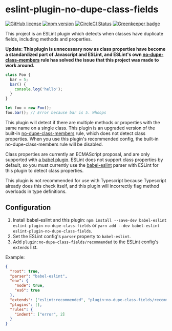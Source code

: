 # eslint-plugin-no-dupe-class-fields

[![GitHub license](https://img.shields.io/badge/license-MIT-blue.svg)](https://github.com/Macil/eslint-plugin-no-dupe-class-fields/blob/master/LICENSE.txt) [![npm version](https://img.shields.io/npm/v/eslint-plugin-no-dupe-class-fields.svg?style=flat)](https://www.npmjs.com/package/eslint-plugin-no-dupe-class-fields) [![CircleCI Status](https://circleci.com/gh/Macil/eslint-plugin-no-dupe-class-fields.svg?style=shield)](https://circleci.com/gh/Macil/eslint-plugin-no-dupe-class-fields) [![Greenkeeper badge](https://badges.greenkeeper.io/Macil/eslint-plugin-no-dupe-class-fields.svg)](https://greenkeeper.io/)

This project is an ESLint plugin which detects when classes have duplicate
fields, including methods and properties.

**Update: This plugin is unnecessary now as class properties have become a standardized part of Javascript and ESLint, and ESLint's own [no-dupe-class-members](https://eslint.org/docs/rules/no-dupe-class-members) rule has solved the issue that this project was made to work around.**

```js
class Foo {
  bar = 5;
  bar() {
    console.log('hello');
  }
}

let foo = new Foo();
foo.bar(); // Error because bar is 5. Whoops
```

This plugin will detect if there are multiple methods or properties with the
same name on a single class. This plugin is an upgraded version of the
built-in [no-dupe-class-members](https://eslint.org/docs/rules/no-dupe-class-members)
rule, which does not detect class properties. When you use this plugin's
recommended config, the built-in no-dupe-class-members rule will be disabled.

Class properties are currently an ECMAScript proposal, and are only supported
with [a babel plugin](https://babeljs.io/docs/en/babel-plugin-proposal-class-properties).
ESLint does not support class properties by default, so you must currently use
the [babel-eslint](https://www.npmjs.com/package/babel-eslint) parser with ESLint
for this plugin to detect class properties.

This plugin is not recommended for use with Typescript because Typescript already does this check itself, and this plugin will incorrectly flag method overloads in type definitions.

## Configuration

1. Install babel-eslint and this plugin: `npm install --save-dev babel-eslint eslint-plugin-no-dupe-class-fields` or `yarn add --dev babel-eslint eslint-plugin-no-dupe-class-fields`.
2. Set the ESLint config's `parser` property to `babel-eslint`.
3. Add `plugin:no-dupe-class-fields/recommended` to the ESLint config's `extends` list.

Example:

```json
{
  "root": true,
  "parser": "babel-eslint",
  "env": {
    "node": true,
    "es6": true
  },
  "extends": ["eslint:recommended", "plugin:no-dupe-class-fields/recommended"],
  "plugins": [],
  "rules": {
    "indent": ["error", 2]
  }
}
```
